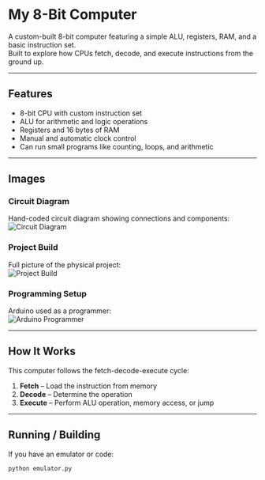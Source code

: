 # My 8-Bit Computer

A custom-built 8-bit computer featuring a simple ALU, registers, RAM, and a basic instruction set.  
Built to explore how CPUs fetch, decode, and execute instructions from the ground up.

---

## Features
- 8-bit CPU with custom instruction set  
- ALU for arithmetic and logic operations  
- Registers and 16 bytes of RAM  
- Manual and automatic clock control  
- Can run small programs like counting, loops, and arithmetic

---

## Images

### Circuit Diagram
Hand-coded circuit diagram showing connections and components:  
![Circuit Diagram](images/circuit_diagram.jpg)

### Project Build
Full picture of the physical project:  
![Project Build](images/project_build.jpg)

### Programming Setup
Arduino used as a programmer:  
![Arduino Programmer](images/arduino_programmer.jpg)

---

## How It Works
This computer follows the fetch-decode-execute cycle:
1. **Fetch** – Load the instruction from memory  
2. **Decode** – Determine the operation  
3. **Execute** – Perform ALU operation, memory access, or jump  

---

## Running / Building
If you have an emulator or code:
```bash
python emulator.py
